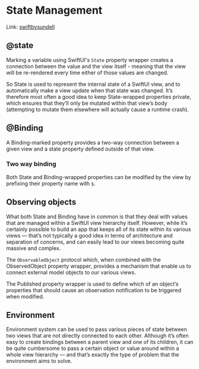 # State Management

Link: [swiftbysundell](https://www.swiftbysundell.com/articles/swiftui-state-management-guide/)

## @state

Marking a variable using SwiftUI's `State` property wrapper creates a connection between the value and the view itself - meaning that the view will be re-rendered every time either of those values are changed.

So State is used to represent the internal state of a SwiftUI view, and to automatically make a view update when that state was changed. It’s therefore most often a good idea to keep State-wrapped properties private, which ensures that they’ll only be mutated within that view’s body (attempting to mutate them elsewhere will actually cause a runtime crash).

## @Binding

A Binding-marked property provides a two-way connection between a given view and a state property defined outside of that view.

### Two way binding

Both State and Binding-wrapped properties can be modified by the view by prefixing their property name with `$`.

## Observing objects

What both State and Binding have in common is that they deal with values that are managed within a SwiftUI view hierarchy itself. However, while it’s certainly possible to build an app that keeps all of its state within its various views — that’s not typically a good idea in terms of architecture and separation of concerns, and can easily lead to our views becoming quite massive and complex.

The `ObservableObject` protocol which, when combined with the ObservedObject property wrapper, provides a mechanism that enable us to connect external model objects to our various views.

The Published property wrapper is used to define which of an object’s properties that should cause an observation notification to be triggered when modified.

## Environment

Environment system can be used to pass various pieces of state between two views that are not directly connected to each other. Although it’s often easy to create bindings between a parent view and one of its children, it can be quite cumbersome to pass a certain object or value around within a whole view hierarchy — and that’s exactly the type of problem that the environment aims to solve.